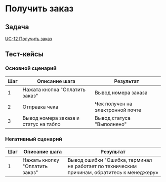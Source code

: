 # Получить заказ

## Задача

[UC-12 Получить заказ](../req.md#uc12)

## Тест-кейсы

###  Основной сценарий

| Шаг | Описание шага                                               | Результат                                       |
|-----|-------------------------------------------------------------|-------------------------------------------------|
| 1   | Нажата кнопка "Оплатить заказ"                              | Вывод номера заказа                             |
| 2   | Отправка чека                                               | Чек получен на электронной почте                |
| 3   | Вывод номера заказа и статус на табло                       | Вывод статуса "Выполнено"                       |

### Негативный сценарий

| Шаг | Описание шага                                               | Результат                                       |
|-----|-------------------------------------------------------------|-------------------------------------------------|
| 1   | Нажать кнопку "Оплатить заказ"                              | Вывод ошибки "Ошибка, терминал не работает по техническим причинам, обратитесь к менеджеру»          |
